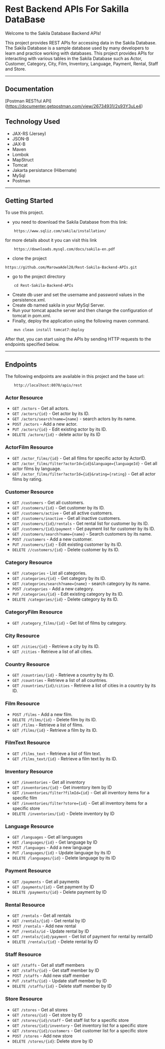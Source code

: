 # Rest Backend APIs For Sakilla DataBase

Welcome to the Sakila Database Backend APIs!

This project provides REST APIs for accessing data in the Sakila Database. The Sakila Database is a sample database used by many developers to learn and practice working with databases. This project provides APIs for interacting with various tables in the Sakila Database such as Actor, Customer, Category, City, Film, Inventory, Language, Payment, Rental, Staff and Store.

****

## Documentation
[Postman RESTful API] (https://documenter.getpostman.com/view/26734931/2s93Y3uLe4)

## Technology Used
- JAX-RS (Jersey)
- JSON-B
- JAX-B
- Maven
- Lombok
- MapStruct
- Tomcat
- Jakarta persistance (Hibernate)
- MySql
- Postman

****

## Getting Started
To use this project.
- you need to download the Sakila Database from this link:
```
    https://www.sqliz.com/sakila/installation/ 
```
for more details about it you can visit this link
```
    https://downloads.mysql.com/docs/sakila-en.pdf
```
- clone the project
```
https://github.com/MarowaAdel28/Rest-Sakila-Backend-APIs.git
```
- go to the project directory
```
    cd Rest-Sakila-Backend-APIs
```
- Create db user and set the username and password values in the persistence.xml.
- Create db named sakila in your MySql Server.
- Run your tomcat apache server and then change the configuration of tomcat in pom.xml.
- Finally, deploy the application using the following maven command.

```
    mvn clean install tomcat7:deploy
```
After that, you can start using the APIs by sending HTTP requests to the endpoints specified below.

****

## Endpoints

The following endpoints are available in this project and the base url:

```
    http://localhost:8070/apis/rest
```

### Actor Resource
- `GET /actors` - Get all actors.
- `GET /actors/{id}` - Get actor by its ID.
- `GET /actors/search?name={name}` - search actors by its name.
- `POST /actors` - Add a new actor.
- `PUT /actors/{id}` - Edit existing actor by its ID.
- `DELETE /actore/{id}` - delete actor by its ID

### ActorFilm Resource
- `GET /actor_films/{id}` - Get all films for specific actor by ActorID.
- `GET /actor_films/filter?actorId={id}&language={languageId}` - Get all actor films by language.
- `GET /actor_films/filter?actorId={id}&rating={rating}` - Get all actor films by rating.

### Customer Resource
- `GET /customers` - Get all customers.
- `GET /customers/{id}` - Get customer by its ID.
- `GET /customers/active` - Get all active customers.
- `GET /customers/inactive` - Get all inactive customers.
- `GET /customers/{id}/rentals` - Get rental list for customer by its ID.
- `GET /customers/{id}/payment` - Get payment list for customer by its ID.
- `GET /customers/search?name={name}` - Search customers by its name.
- `POST /customers` - Add a new customer.
- `PUT /customers/{id}` - Edit existing customer by its ID.
- `DELETE //customers/{id}` - Delete customer by its ID. 

### Category Resource
- `GET /categories` - List all categories.
- `GET /categories/{id}` - Get category by its ID.
- `GET /categories/search?name={name}` - search category by its name.
- `POST /categories` - Add a new category.
- `PUT /categories/{id}` - Edit existing category by its ID.
- `DELETE /categories/{id}` - Delete category by its ID. 

### CategoryFilm Resource
- `GET /category_films/{id}` - Get list of films by category.

### City Resource
- `GET /cities/{id}` - Retrieve a city by its ID.
- `GET /cities` - Retrieve a list of all cities.

### Country Resource
- `GET /countries/{id}` - Retrieve a country by its ID.
- `GET /countries` -  Retrieve a list of all countries.
- `GET /countries/{id}/cities` - Retrieve a list of cities in a country by its ID.

### Film Resource
- `POST /films` - Add a new film.
- `DELETE /films/{id}` - Delete film by its ID.
- `GET /films` - Retrieve a list of films.
- `GET /films/{id}` - Retrieve a film by its ID.

### FilmText Resource
- `GET /films_text` - Retrieve a list of film text.
- `GET /films_text/{id}` - Retrieve a film text by its ID.

### Inventory Resource
- `GET /inventories` - Get all inventory
- `GET /inventories/{id}` - Get inventory item by ID
- `GET /inventories/filter?filmId={id}` - Get all inventory items for a specific film
- `GET /inventories/filter?store={id}` - Get all inventory items for a specific store
- `DELETE /inventories/{id}` - Delete inventory by ID

### Language Resource
- `GET /languages` - Get all languages
- `GET /languages/{id}` - Get language by ID
- `POST /languages` - Add a new language
- `PUT /languages/{id}` - Update language by its ID
- `DELETE /languages/{id}` - Delete language by its ID

### Payment Resource
- `GET /payments` - Get all payments
- `GET /payments/{id}` - Get payment by ID
- `DELETE /payments/{id}` - Delete payment by ID

### Rental Resource
- `GET /rentals` - Get all rentals
- `GET /rentals/{id}` - Get rental by ID
- `POST /rentals` - Add new rental
- `PUT /rentals/id` - Update rental by ID
- `GET /rentals/{id}/payment` - Get list of payment for rental by rentalID
- `DELETE /rentals/{id}` - Delete rental by ID

### Staff Resource
- `GET /staffs` - Get all staff members
- `GET /staffs/{id}` - Get staff member by ID
- `POST /staffs` - Add new staff member
- `PUT /staffs/{id}` - Update staff member by ID
- `DELETE /staffs/{id}` - Delete staff member by ID

### Store Resource
- `GET /stores` - Get all stores
- `GET /stores/{id}` - Get store by ID
- `GET /stores/{id}/staff` - Get staff list for a specific store
- `GET /stores/{id}/inventory` - Get inventory list for a specific store
- `GET /stores/{id}/customers` - Get customer list for a specific store
- `POST /stores` - Add new store
- `DELETE /stores/{id}`: Delete store by ID
